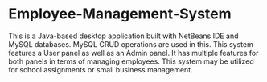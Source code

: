 # Employee-Management-System
This is a Java-based desktop application built with NetBeans IDE and MySQL databases.  MySQL CRUD operations are used in this. This system features a User panel as well as an Admin panel. It has multiple features for both panels in terms of managing employees. This system may be utilized for school assignments or small business management.
